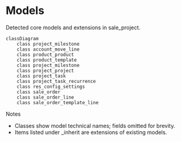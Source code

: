 # Models

Detected core models and extensions in sale_project.

```mermaid
classDiagram
    class project_milestone
    class account_move_line
    class product_product
    class product_template
    class project_milestone
    class project_project
    class project_task
    class project_task_recurrence
    class res_config_settings
    class sale_order
    class sale_order_line
    class sale_order_template_line
```

Notes
- Classes show model technical names; fields omitted for brevity.
- Items listed under _inherit are extensions of existing models.

